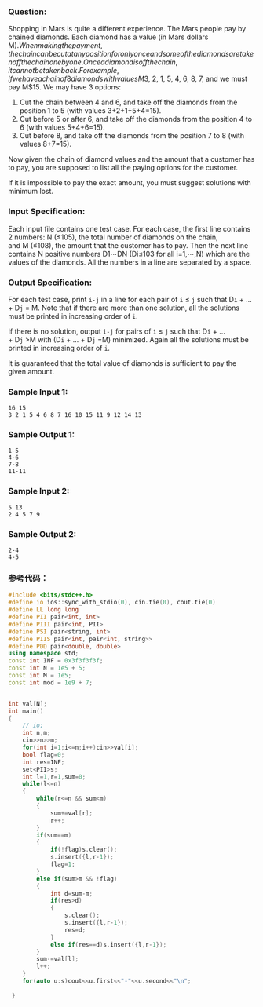 ### Question:
Shopping in Mars is quite a different experience. The Mars people pay by chained diamonds. Each diamond has a value (in Mars dollars M$). When making the payment, the chain can be cut at any position for only once and some of the diamonds are taken off the chain one by one. Once a diamond is off the chain, it cannot be taken back. For example, if we have a chain of 8 diamonds with values M$3, 2, 1, 5, 4, 6, 8, 7, and we must pay M$15. We may have 3 options:

1.  Cut the chain between 4 and 6, and take off the diamonds from the position 1 to 5 (with values 3+2+1+5+4=15).
2.  Cut before 5 or after 6, and take off the diamonds from the position 4 to 6 (with values 5+4+6=15).
3.  Cut before 8, and take off the diamonds from the position 7 to 8 (with values 8+7=15).

Now given the chain of diamond values and the amount that a customer has to pay, you are supposed to list all the paying options for the customer.

If it is impossible to pay the exact amount, you must suggest solutions with minimum lost.

### Input Specification:

Each input file contains one test case. For each case, the first line contains 2 numbers: N (≤105), the total number of diamonds on the chain, and M (≤108), the amount that the customer has to pay. Then the next line contains N positive numbers D1​⋯DN​ (Di​≤103 for all i=1,⋯,N) which are the values of the diamonds. All the numbers in a line are separated by a space.

### Output Specification:

For each test case, print `i-j` in a line for each pair of `i` ≤ `j` such that D`i` + ... + D`j` = M. Note that if there are more than one solution, all the solutions must be printed in increasing order of `i`.

If there is no solution, output `i-j` for pairs of `i` ≤ `j` such that D`i` + ... + D`j` >M with (D`i` + ... + D`j` −M) minimized. Again all the solutions must be printed in increasing order of `i`.

It is guaranteed that the total value of diamonds is sufficient to pay the given amount.

### Sample Input 1:

```in
16 15
3 2 1 5 4 6 8 7 16 10 15 11 9 12 14 13
```

### Sample Output 1:

```out
1-5
4-6
7-8
11-11
```

### Sample Input 2:

```in
5 13
2 4 5 7 9
```

### Sample Output 2:

```out
2-4
4-5
```

### 参考代码：
```c++
#include <bits/stdc++.h>
#define io ios::sync_with_stdio(0), cin.tie(0), cout.tie(0)
#define LL long long
#define PII pair<int, int>
#define PIII pair<int, PII>
#define PSI pair<string, int>
#define PIIS pair<int, pair<int, string>>
#define PDD pair<double, double>
using namespace std;
const int INF = 0x3f3f3f3f;
const int N = 1e5 + 5;
const int M = 1e5;
const int mod = 1e9 + 7;


int val[N];
int main()
{
    // io;
	int n,m;
    cin>>n>>m;
    for(int i=1;i<=n;i++)cin>>val[i];
    bool flag=0;
    int res=INF;
    set<PII>s;
    int l=1,r=1,sum=0;
    while(l<=n)
    {
        while(r<=n && sum<m)
        {
            sum+=val[r];
            r++;
        }
        if(sum==m)
        {
            if(!flag)s.clear();
            s.insert({l,r-1});
            flag=1;
        }
        else if(sum>m && !flag)
        {
            int d=sum-m;
            if(res>d)
            {
                s.clear();
                s.insert({l,r-1});
                res=d;
            }
            else if(res==d)s.insert({l,r-1});
        }
        sum-=val[l];
        l++;
    } 
    for(auto u:s)cout<<u.first<<"-"<<u.second<<"\n";
    
 } 
```